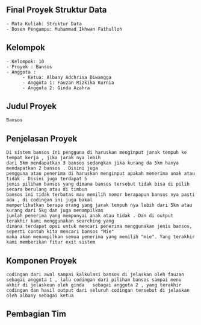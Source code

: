 Final Proyek Struktur Data
-
    - Mata Kuliah: Struktur Data
    - Dosen Pengampu: Muhammad Ikhwan Fathulloh

Kelompok
-
    - Kelompok: 10
    - Proyek : Bansos
    - Anggota :
          - Ketua: Albany Adchrisa Diwangga
          - Anggota 1: Fauzan Rizkika Kurnia
          - Anggota 2: Ginda Azahra

Judul Proyek
-
    Bansos

Penjelasan Proyek
-
    Di sistem bansos ini pengguna di haruskan menginput jarak tempuh ke tempat kerja , jika jarak nya lebih
    dari 5km mendapatkan 3 bansos sedangkan jika kurang da 5km hanya mendapatkan 2 bansos . Disini juga 
    pengguna atau penerima di haruskan menginput apakah menerima anak atau tidak . Disini juga terdapat 5 
    jenis pilihan bansos yang dimana bansos tersebut tidak bisa di pilih secara berulang atau di timbun 
    bansos ini tidak terbatas mau memilih nomor berapapun bansos nya pasti ada , di codingan ini juga bakal 
    memperlihatkan berapa orang yang jarak tempuh nya lebih dari 5km atau kurang dari 5kg dan juga menampilkan 
    jumlah penerima yang mempunyai anak atau tidak . Dan di output terakhir kami menggunakan searching yang
    dimana terdapat opsi untuk mencari penerima menggunakan jenis bansos, seperti contoh kita mencari bansos "Mie" 
    maka akan menampilkan semua penerima yang memilih "mie". Yang terakhir kami memberikan fitur exit sistem

Komponen Proyek
-

    codingan dari awal sampai kalkulasi bansos di jelaskan oleh fauzan sebagai anggota 1 , lalu codingan dari pilihan bansos sampai menu akhir di jelaskeun oleh ginda   sebagai anggota 2 , yang terakhir codingan dan hasil output dari seluruh codingan tersebut di jelaskan oleh albany sebagai ketua

Pembagian Tim
-

    
    
